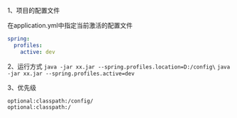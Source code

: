 1、项目的配置文件

在application.yml中指定当前激活的配置文件

```yaml
spring:
  profiles:
    active: dev
```

2、运行方式
    `java -jar xx.jar --spring.profiles.location=D:/config\`
    `java -jar xx.jar --spring.profiles.active=dev`

3、优先级

```
optional:classpath:/config/
optional:classpath:/
```

